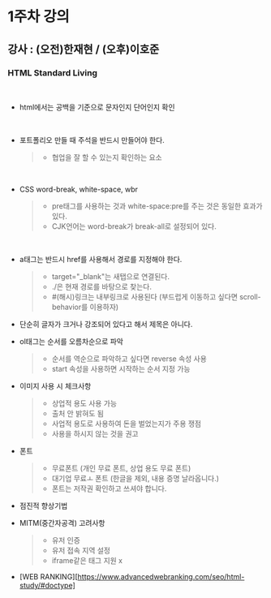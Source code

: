 # 1주차 강의

## 강사 : (오전)한재현 / (오후)이호준

### HTML Standard Living

<br>

- html에서는 공백을 기준으로 문자인지 단어인지 확인

<br>

- 포트폴리오 만들 때 주석을 반드시 만들어야 한다.

  > - 협업을 잘 할 수 있는지 확인하는 요소

<br>

- CSS word-break, white-space, wbr

  > - pre태그를 사용하는 것과 white-space:pre를 주는 것은 동일한 효과가 있다.
  > - CJK언어는 word-break가 break-all로 설정되어 있다.

<br>

- a태그는 반드시 href를 사용해서 경로를 지정해야 한다.

  > - target="\_blank"는 새탭으로 연결된다.
  > - ./은 현재 경로를 바탕으로 찾는다.
  > - #(해시)링크는 내부링크로 사용된다 (부드럽게 이동하고 싶다면 scroll-behavior를 이용하자)

- 단순히 글자가 크거나 강조되어 있다고 해서 제목은 아니다.

- ol태그는 순서를 오름차순으로 파악

  > - 순서를 역순으로 파악하고 싶다면 reverse 속성 사용
  > - start 속성을 사용하면 시작하는 순서 지정 가능

- 이미지 사용 시 체크사항

  > - 상업적 용도 사용 가능
  > - 출처 안 밝혀도 됨
  > - 사업적 용도로 사용하여 돈을 벌었는지가 주용 쟁점
  > - 사용을 하시지 않는 것을 권고

- 폰트

  > - 무료폰트 (개인 무료 폰트, 상업 용도 무료 폰트)
  > - 대기업 무료ㅗ 폰트 (한글을 제외, 내용 증명 날라옵니다.)
  > - 폰트는 저작권 확인하고 쓰셔야 합니다.

- 점진적 향상기법

- MITM(중간자공격) 고려사항

  > - 유저 인증
  > - 유저 접속 지역 설정
  > - iframe같은 태그 지원 x

- [WEB RANKING][https://www.advancedwebranking.com/seo/html-study/#doctype]
